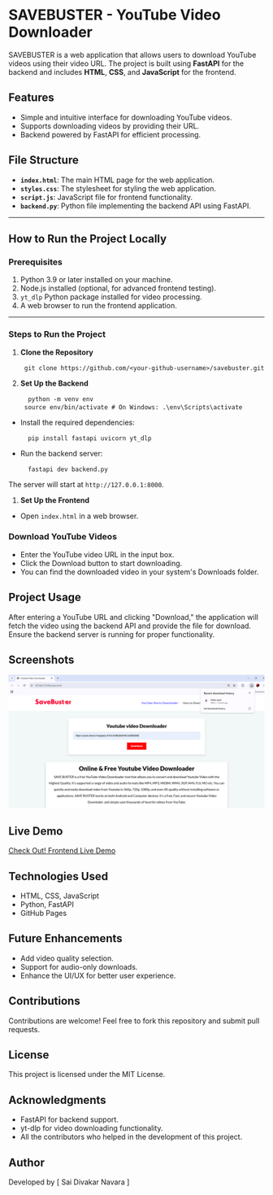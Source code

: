 # SAVEBUSTER - YouTube Video Downloader  

SAVEBUSTER is a web application that allows users to download YouTube videos using their video URL. The project is built using **FastAPI** for the backend and includes **HTML**, **CSS**, and **JavaScript** for the frontend.  

## Features  
- Simple and intuitive interface for downloading YouTube videos.  
- Supports downloading videos by providing their URL.  
- Backend powered by FastAPI for efficient processing.  

## File Structure  
- **`index.html`**: The main HTML page for the web application.  
- **`styles.css`**: The stylesheet for styling the web application.  
- **`script.js`**: JavaScript file for frontend functionality.  
- **`backend.py`**: Python file implementing the backend API using FastAPI.  

---

## How to Run the Project Locally  

### Prerequisites  
1. Python 3.9 or later installed on your machine.  
2. Node.js installed (optional, for advanced frontend testing).  
3. `yt_dlp` Python package installed for video processing.  
4. A web browser to run the frontend application.  

---

### Steps to Run the Project  

1. **Clone the Repository**  

   
        git clone https://github.com/<your-github-username>/savebuster.git

2. **Set Up the Backend**  
   
         python -m venv env
        source env/bin/activate # On Windows: .\env\Scripts\activate

- Install the required dependencies:  
 
        pip install fastapi uvicorn yt_dlp

- Run the backend server:  

        fastapi dev backend.py   

The server will start at `http://127.0.0.1:8000`.  

1. **Set Up the Frontend**  
- Open `index.html` in a web browser.

### Download YouTube Videos
- Enter the YouTube video URL in the input box.
- Click the Download button to start downloading.
- You can find the downloaded video in your system's Downloads folder.

## Project Usage
After entering a YouTube URL and clicking "Download," the application will fetch the video using the backend API and provide the file for download. Ensure the backend server is running for proper functionality.

## Screenshots

![Home Page](https://raw.githubusercontent.com/SaiDivakar-Navara/SAVE-BUSTER_YouTube-Video-Downloader/refs/heads/main/Images/Screenshot%202025-01-01%20170004.png)



## Live Demo
[Check Out! Frontend Live Demo](https://saidivakar-navara.github.io/SAVE-BUSTER_YouTube-Video-Downloader/)
## Technologies Used
- HTML, CSS, JavaScript
- Python, FastAPI
- GitHub Pages


## Future Enhancements
- Add video quality selection.
- Support for audio-only downloads.
- Enhance the UI/UX for better user experience.

## Contributions
Contributions are welcome! Feel free to fork this repository and submit pull requests.

## License
This project is licensed under the MIT License.

## Acknowledgments
- FastAPI for backend support.
- yt-dlp for video downloading functionality.
- All the contributors who helped in the development of this project.

## Author
Developed by [ Sai Divakar Navara ]
